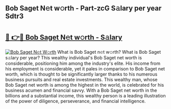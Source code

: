 ## Bob Saget N𝚎t w𝚘rth - Part-zcG S𝚊lary per year Sdtr3

# <h2><a href="http://gc0kgv.nevu.top/?p=Bob+Saget">🔗 👉🔴 Bob Saget N𝚎t w𝚘rth - S𝚊lary</a></h2>

[![Bob Saget N𝚎t W𝚘rth](https://i.imgur.com/Oavwk0R.jpeg)](http://gc0kgv.nevu.top/?p=Bob+Saget)
What is Bob Saget n𝚎t w𝚘rth? What is Bob Saget s𝚊lary per year?
This wealthy individual's Bob Saget net worth is considerable, positioning him among the industry's elite. His income from his employment is considerable, yet it pales in comparison to Bob Saget net worth, which is thought to be significantly larger thanks to his numerous business pursuits and real estate investments. This wealthy man, whose Bob Saget net worth is among the highest in the world, is celebrated for his business acumen and financial savvy. With a Bob Saget net worth in the billions and a substantial income, this wealthy person is a leading illustration of the power of diligence, perseverance, and financial intelligence.
